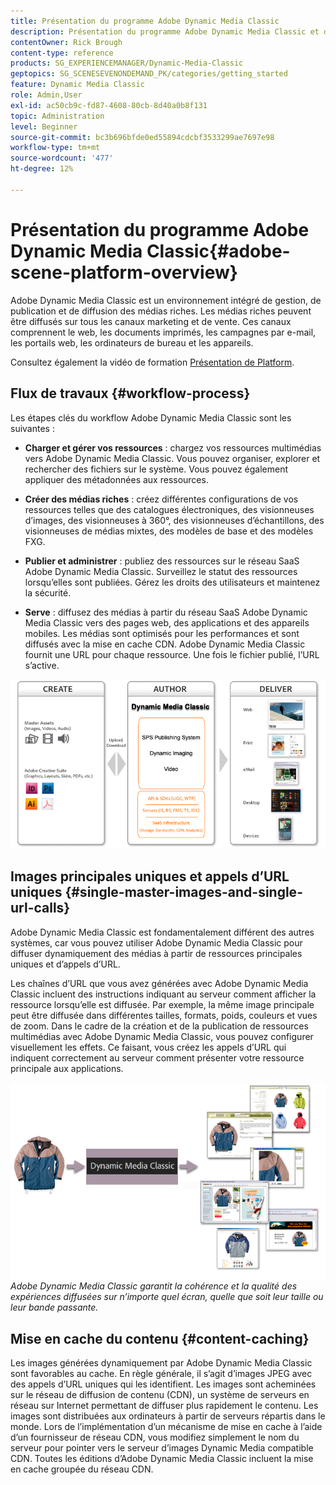 ```yaml
---
title: Présentation du programme Adobe Dynamic Media Classic
description: Présentation du programme Adobe Dynamic Media Classic et de l’ensemble de son processus de workflow.
contentOwner: Rick Brough
content-type: reference
products: SG_EXPERIENCEMANAGER/Dynamic-Media-Classic
geptopics: SG_SCENESEVENONDEMAND_PK/categories/getting_started
feature: Dynamic Media Classic
role: Admin,User
exl-id: ac50cb9c-fd87-4608-80cb-8d40a0b8f131
topic: Administration
level: Beginner
source-git-commit: bc3b696bfde0ed55894cdcbf3533299ae7697e98
workflow-type: tm+mt
source-wordcount: '477'
ht-degree: 12%

---
```


# Présentation du programme Adobe Dynamic Media Classic{#adobe-scene-platform-overview}

Adobe Dynamic Media Classic est un environnement intégré de gestion, de publication et de diffusion des médias riches. Les médias riches peuvent être diffusés sur tous les canaux marketing et de vente. Ces canaux comprennent le web, les documents imprimés, les campagnes par e-mail, les portails web, les ordinateurs de bureau et les appareils.

Consultez également la vidéo de formation [Présentation de Platform](https://s7d5.scene7.com/s7viewers/html5/VideoViewer.html?videoserverurl=https://s7d5.scene7.com/is/content/&emailurl=https://s7d5.scene7.com/s7/emailFriend&serverUrl=https://s7d5.scene7.com/is/image/&config=Scene7SharedAssets/Universal_HTML5_Video&contenturl=https://s7d5.scene7.com/skins/&asset=S7tutorials/572_Platform%20Overview_converted%20renamed_Getting%20Started-AVS).

## Flux de travaux {#workflow-process}

Les étapes clés du workflow Adobe Dynamic Media Classic sont les suivantes :

* **Charger et gérer vos ressources** : chargez vos ressources multimédias vers Adobe Dynamic Media Classic. Vous pouvez organiser, explorer et rechercher des fichiers sur le système. Vous pouvez également appliquer des métadonnées aux ressources.

* **Créer des médias riches** : créez différentes configurations de vos ressources telles que des catalogues électroniques, des visionneuses d’images, des visionneuses à 360°, des visionneuses d’échantillons, des visionneuses de médias mixtes, des modèles de base et des modèles FXG.

* **Publier et administrer** : publiez des ressources sur le réseau SaaS Adobe Dynamic Media Classic. Surveillez le statut des ressources lorsqu’elles sont publiées. Gérez les droits des utilisateurs et maintenez la sécurité.

* **Serve** : diffusez des médias à partir du réseau SaaS Adobe Dynamic Media Classic vers des pages web, des applications et des appareils mobiles. Les médias sont optimisés pour les performances et sont diffusés avec la mise en cache CDN. Adobe Dynamic Media Classic fournit une URL pour chaque ressource. Une fois le fichier publié, l’URL s’active.

![Processus de workflow Adobe Dynamic Media Classic](/help/using/assets/gs_workflow.png)

## Images principales uniques et appels d’URL uniques {#single-master-images-and-single-url-calls}

Adobe Dynamic Media Classic est fondamentalement différent des autres systèmes, car vous pouvez utiliser Adobe Dynamic Media Classic pour diffuser dynamiquement des médias à partir de ressources principales uniques et d’appels d’URL.

Les chaînes d’URL que vous avez générées avec Adobe Dynamic Media Classic incluent des instructions indiquant au serveur comment afficher la ressource lorsqu’elle est diffusée. Par exemple, la même image principale peut être diffusée dans différentes tailles, formats, poids, couleurs et vues de zoom. Dans le cadre de la création et de la publication de ressources multimédias avec Adobe Dynamic Media Classic, vous pouvez configurer visuellement les effets. Ce faisant, vous créez les appels d’URL qui indiquent correctement au serveur comment présenter votre ressource principale aux applications.

![Adobe Dynamic Media Classic peut diffuser la même image principale sur différents supports, dans des formats et des tailles différents.](/help/using/assets/gs_dynamic_publishing.png)
*Adobe Dynamic Media Classic garantit la cohérence et la qualité des expériences diffusées sur n’importe quel écran, quelle que soit leur taille ou leur bande passante.*

## Mise en cache du contenu {#content-caching}

Les images générées dynamiquement par Adobe Dynamic Media Classic sont favorables au cache. En règle générale, il s’agit d’images JPEG avec des appels d’URL uniques qui les identifient. Les images sont acheminées sur le réseau de diffusion de contenu (CDN), un système de serveurs en réseau sur Internet permettant de diffuser plus rapidement le contenu. Les images sont distribuées aux ordinateurs à partir de serveurs répartis dans le monde. Lors de l’implémentation d’un mécanisme de mise en cache à l’aide d’un fournisseur de réseau CDN, vous modifiez simplement le nom du serveur pour pointer vers le serveur d’images Dynamic Media compatible CDN. Toutes les éditions d’Adobe Dynamic Media Classic incluent la mise en cache groupée du réseau CDN.
